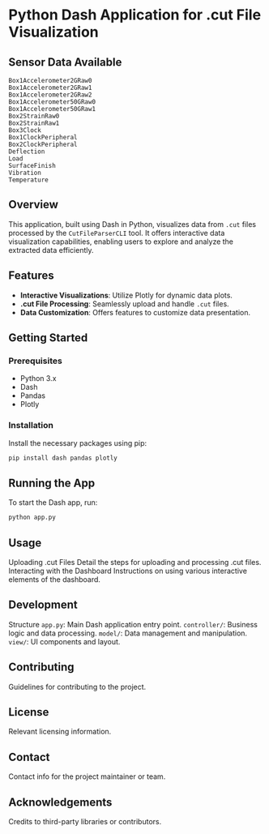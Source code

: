 # Python Dash Application for .cut File Visualization

## Sensor Data Available
```
Box1Accelerometer2GRaw0
Box1Accelerometer2GRaw1
Box1Accelerometer2GRaw2
Box1Accelerometer50GRaw0
Box1Accelerometer50GRaw1
Box2StrainRaw0
Box2StrainRaw1
Box3Clock
Box1ClockPeripheral
Box2ClockPeripheral
Deflection
Load
SurfaceFinish
Vibration
Temperature
```

## Overview
This application, built using Dash in Python, visualizes data from `.cut` files processed by the `CutFileParserCLI` tool. It offers interactive data visualization capabilities, enabling users to explore and analyze the extracted data efficiently.

## Features
- **Interactive Visualizations**: Utilize Plotly for dynamic data plots.
- **.cut File Processing**: Seamlessly upload and handle `.cut` files.
- **Data Customization**: Offers features to customize data presentation.

## Getting Started

### Prerequisites
- Python 3.x
- Dash
- Pandas
- Plotly

### Installation
Install the necessary packages using pip:

```bash
pip install dash pandas plotly
```

## Running the App
To start the Dash app, run:
```python
python app.py
```

## Usage
Uploading .cut Files
Detail the steps for uploading and processing .cut files.
Interacting with the Dashboard
Instructions on using various interactive elements of the dashboard.

## Development
Structure
`app.py`: Main Dash application entry point.
`controller/`: Business logic and data processing.
`model/`: Data management and manipulation.
`view/`: UI components and layout.

## Contributing
Guidelines for contributing to the project.

## License
Relevant licensing information.

## Contact
Contact info for the project maintainer or team.

## Acknowledgements
Credits to third-party libraries or contributors.
